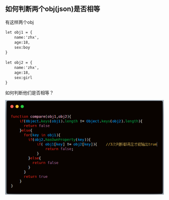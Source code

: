 ## 如何判断两个obj(json)是否相等

有这样两个obj

```
let obj1 = {
    name:'zhx',
    age:18,
    sex:boy
}

let obj2 = {
    name:'zhx',
    age:18,
    sex:girl
}
```

如何判断他们是否相等？

![](./equal.jpg "fixed布局")
